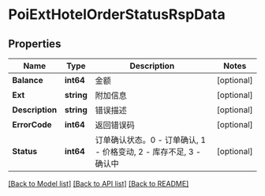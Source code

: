 # PoiExtHotelOrderStatusRspData

## Properties

Name | Type | Description | Notes
------------ | ------------- | ------------- | -------------
**Balance** | **int64** | 金额 | [optional] 
**Ext** | **string** | 附加信息 | [optional] 
**Description** | **string** | 错误描述 | [optional] 
**ErrorCode** | **int64** | 返回错误码 | [optional] 
**Status** | **int64** | 订单确认状态。0 - 订单确认, 1 - 价格变动, 2 - 库存不足, 3 - 确认中 | [optional] 

[[Back to Model list]](../README.md#documentation-for-models) [[Back to API list]](../README.md#documentation-for-api-endpoints) [[Back to README]](../README.md)


